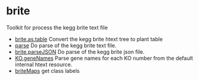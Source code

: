 ﻿# brite

Toolkit for process the kegg brite text file

+ [brite.as.table](brite/brite.as.table.1) Convert the kegg brite htext tree to plant table
+ [parse](brite/parse.1) Do parse of the kegg brite text file.
+ [brite.parseJSON](brite/brite.parseJSON.1) Do parse of the kegg brite json file.
+ [KO.geneNames](brite/KO.geneNames.1) Parse gene names for each KO number from the default internal htext resource.
+ [briteMaps](brite/briteMaps.1) get class labels
